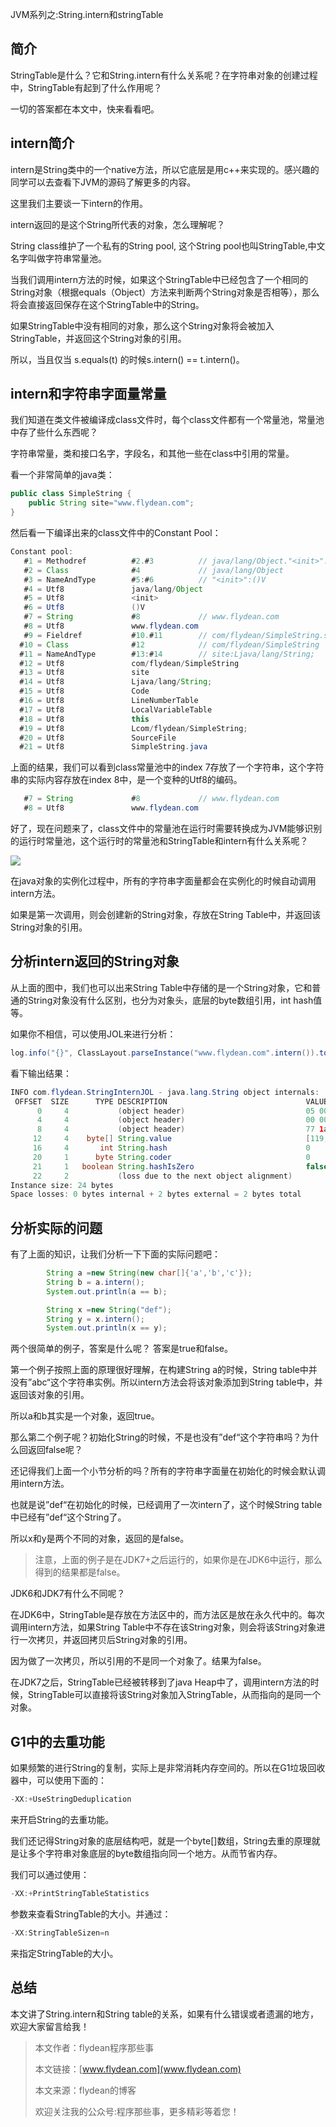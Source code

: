 JVM系列之:String.intern和stringTable

## 简介

StringTable是什么？它和String.intern有什么关系呢？在字符串对象的创建过程中，StringTable有起到了什么作用呢？

一切的答案都在本文中，快来看看吧。

## intern简介

intern是String类中的一个native方法，所以它底层是用c++来实现的。感兴趣的同学可以去查看下JVM的源码了解更多的内容。

这里我们主要谈一下intern的作用。

intern返回的是这个String所代表的对象，怎么理解呢？

String class维护了一个私有的String pool, 这个String pool也叫StringTable,中文名字叫做字符串常量池。

当我们调用intern方法的时候，如果这个StringTable中已经包含了一个相同的String对象（根据equals（Object）方法来判断两个String对象是否相等），那么将会直接返回保存在这个StringTable中的String。

如果StringTable中没有相同的对象，那么这个String对象将会被加入StringTable，并返回这个String对象的引用。

所以，当且仅当 s.equals(t) 的时候s.intern() == t.intern()。 

## intern和字符串字面量常量

我们知道在类文件被编译成class文件时，每个class文件都有一个常量池，常量池中存了些什么东西呢？

字符串常量，类和接口名字，字段名，和其他一些在class中引用的常量。

看一个非常简单的java类：

~~~java
public class SimpleString {
    public String site="www.flydean.com";
}
~~~

然后看一下编译出来的class文件中的Constant Pool：

~~~java
Constant pool:
   #1 = Methodref          #2.#3          // java/lang/Object."<init>":()V
   #2 = Class              #4             // java/lang/Object
   #3 = NameAndType        #5:#6          // "<init>":()V
   #4 = Utf8               java/lang/Object
   #5 = Utf8               <init>
   #6 = Utf8               ()V
   #7 = String             #8             // www.flydean.com
   #8 = Utf8               www.flydean.com
   #9 = Fieldref           #10.#11        // com/flydean/SimpleString.site:Ljava/lang/String;
  #10 = Class              #12            // com/flydean/SimpleString
  #11 = NameAndType        #13:#14        // site:Ljava/lang/String;
  #12 = Utf8               com/flydean/SimpleString
  #13 = Utf8               site
  #14 = Utf8               Ljava/lang/String;
  #15 = Utf8               Code
  #16 = Utf8               LineNumberTable
  #17 = Utf8               LocalVariableTable
  #18 = Utf8               this
  #19 = Utf8               Lcom/flydean/SimpleString;
  #20 = Utf8               SourceFile
  #21 = Utf8               SimpleString.java
~~~

上面的结果，我们可以看到class常量池中的index 7存放了一个字符串，这个字符串的实际内容存放在index 8中，是一个变种的Utf8的编码。

~~~java
   #7 = String             #8             // www.flydean.com
   #8 = Utf8               www.flydean.com
~~~

好了，现在问题来了，class文件中的常量池在运行时需要转换成为JVM能够识别的运行时常量池，这个运行时的常量池和StringTable和intern有什么关系呢？

![](https://img-blog.csdnimg.cn/202006211039235.png?x-oss-process=image/watermark,type_ZmFuZ3poZW5naGVpdGk,shadow_0,text_aHR0cDovL3d3dy5mbHlkZWFuLmNvbQ==,size_35,color_8F8F8F,t_70)

在java对象的实例化过程中，所有的字符串字面量都会在实例化的时候自动调用intern方法。

如果是第一次调用，则会创建新的String对象，存放在String Table中，并返回该String对象的引用。

## 分析intern返回的String对象

从上面的图中，我们也可以出来String Table中存储的是一个String对象，它和普通的String对象没有什么区别，也分为对象头，底层的byte数组引用，int hash值等。

如果你不相信，可以使用JOL来进行分析：

~~~java
log.info("{}", ClassLayout.parseInstance("www.flydean.com".intern()).toPrintable());
~~~

看下输出结果：

~~~java
INFO com.flydean.StringInternJOL - java.lang.String object internals:
 OFFSET  SIZE      TYPE DESCRIPTION                               VALUE
      0     4           (object header)                           05 00 00 00 (00000101 00000000 00000000 00000000) (5)
      4     4           (object header)                           00 00 00 00 (00000000 00000000 00000000 00000000) (0)
      8     4           (object header)                           77 1a 06 00 (01110111 00011010 00000110 00000000) (399991)
     12     4    byte[] String.value                              [119, 119, 119, 46, 102, 108, 121, 100, 101, 97, 110, 46, 99, 111, 109]
     16     4       int String.hash                               0
     20     1      byte String.coder                              0
     21     1   boolean String.hashIsZero                         false
     22     2           (loss due to the next object alignment)
Instance size: 24 bytes
Space losses: 0 bytes internal + 2 bytes external = 2 bytes total

~~~

## 分析实际的问题

有了上面的知识，让我们分析一下下面的实际问题吧：

~~~java
        String a =new String(new char[]{'a','b','c'});
        String b = a.intern();
        System.out.println(a == b);

        String x =new String("def");
        String y = x.intern();
        System.out.println(x == y);
~~~

两个很简单的例子，答案是什么呢？ 答案是true和false。

第一个例子按照上面的原理很好理解，在构建String a的时候，String table中并没有”abc“这个字符串实例。所以intern方法会将该对象添加到String table中，并返回该对象的引用。

所以a和b其实是一个对象，返回true。

那么第二个例子呢？初始化String的时候，不是也没有”def“这个字符串吗？为什么回返回false呢？

还记得我们上面一个小节分析的吗？所有的字符串字面量在初始化的时候会默认调用intern方法。

也就是说”def“在初始化的时候，已经调用了一次intern了，这个时候String table中已经有”def“这个String了。

所以x和y是两个不同的对象，返回的是false。

> 注意，上面的例子是在JDK7+之后运行的，如果你是在JDK6中运行，那么得到的结果都是false。

JDK6和JDK7有什么不同呢？

在JDK6中，StringTable是存放在方法区中的，而方法区是放在永久代中的。每次调用intern方法，如果String Table中不存在该String对象，则会将该String对象进行一次拷贝，并返回拷贝后String对象的引用。

因为做了一次拷贝，所以引用的不是同一个对象了。结果为false。

在JDK7之后，StringTable已经被转移到了java Heap中了，调用intern方法的时候，StringTable可以直接将该String对象加入StringTable，从而指向的是同一个对象。

## G1中的去重功能

如果频繁的进行String的复制，实际上是非常消耗内存空间的。所以在G1垃圾回收器中，可以使用下面的：

~~~java
-XX:+UseStringDeduplication
~~~

来开启String的去重功能。

我们还记得String对象的底层结构吧，就是一个byte[]数组，String去重的原理就是让多个字符串对象底层的byte数组指向同一个地方。从而节省内存。

我们可以通过使用：

~~~java
-XX:+PrintStringTableStatistics
~~~

参数来查看StringTable的大小。并通过：

~~~java
-XX:StringTableSizen=n
~~~

来指定StringTable的大小。

## 总结

本文讲了String.intern和String table的关系，如果有什么错误或者遗漏的地方，欢迎大家留言给我！

> 本文作者：flydean程序那些事
> 
> 本文链接：[www.flydean.com](www.flydean.com)
> 
> 本文来源：flydean的博客
> 
> 欢迎关注我的公众号:程序那些事，更多精彩等着您！
